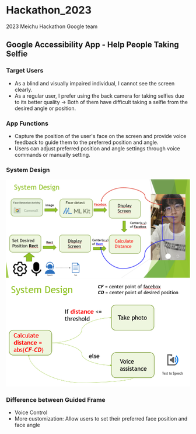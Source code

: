 # Hackathon_2023
2023 Meichu Hackathon Google team
## Google Accessibility App - Help People Taking Selfie
### Target Users
* As a blind and visually impaired individual, I cannot see the screen clearly.
* As a regular user, I prefer using the back camera for taking selfies due to its better quality
-> Both of them have difficult taking a selfie from the desired angle or position.

### App Functions
* Capture the position of the user's face on the screen and provide voice feedback to guide them to the preferred position and angle.
* Users can adjust preferred position and angle settings through voice commands or manually setting.

### System Design
![img_7.png](images/img_7.png)
![img.png](images/img.png)


### Difference between Guided Frame
* Voice Control
* More customization: Allow users to set their preferred face position and face angle

